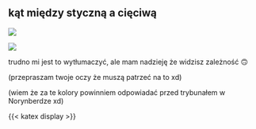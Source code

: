 ## kąt między styczną a cięciwą

![](/my-ugly-drawing.svg)

![](/my-ugly-drawing-2.svg)

trudno mi jest to wytłumaczyć, ale mam nadzieję że widzisz zależność 🙃

(przepraszam twoje oczy że muszą patrzeć na to xd)

(wiem że za te kolory powinniem odpowiadać przed trybunałem w Norynberdze xd)

{{< katex display >}}
